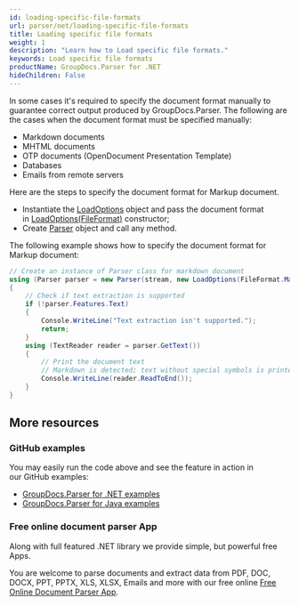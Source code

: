 ```yaml
---
id: loading-specific-file-formats
url: parser/net/loading-specific-file-formats
title: Loading specific file formats
weight: 1
description: "Learn how to Load specific file formats."
keywords: Load specific file formats
productName: GroupDocs.Parser for .NET
hideChildren: False
---
```

In some cases it's required to specify the document format manually to guarantee correct output produced by GroupDocs.Parser. The following are the cases when the document format must be specified manually:

*   Markdown documents
*   MHTML documents
*   OTP documents (OpenDocument Presentation Template)
*   Databases
*   Emails from remote servers

Here are the steps to specify the document format for Markup document.

*   Instantiate the [LoadOptions](https://apireference.groupdocs.com/net/parser/groupdocs.parser.options/loadoptions) object and pass the document format in [LoadOptions(FileFormat)](https://apireference.groupdocs.com/net/parser/groupdocs.parser.options/loadoptions/constructors/1) constructor;
*   Create [Parser](https://apireference.groupdocs.com/net/parser/groupdocs.parser/parser) object and call any method.

The following example shows how to specify the document format for Markup document:  

```csharp
// Create an instance of Parser class for markdown document
using (Parser parser = new Parser(stream, new LoadOptions(FileFormat.Markup)))
{
    // Check if text extraction is supported
    if (!parser.Features.Text)
    {
        Console.WriteLine("Text extraction isn't supported.");
        return;
    }
    using (TextReader reader = parser.GetText())
    {
        // Print the document text
        // Markdown is detected; text without special symbols is printed
        Console.WriteLine(reader.ReadToEnd());
    }
}
```

## More resources

### GitHub examples

You may easily run the code above and see the feature in action in our GitHub examples:

*   [GroupDocs.Parser for .NET examples](https://github.com/groupdocs-parser/GroupDocs.Parser-for-.NET)    
*   [GroupDocs.Parser for Java examples](https://github.com/groupdocs-parser/GroupDocs.Parser-for-Java)    

### Free online document parser App

Along with full featured .NET library we provide simple, but powerful free Apps.

You are welcome to parse documents and extract data from PDF, DOC, DOCX, PPT, PPTX, XLS, XLSX, Emails and more with our free online [Free Online Document Parser App](https://products.groupdocs.app/parser).

